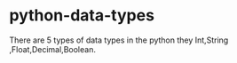 # python-data-types
There are 5 types of data types in the python they Int,String ,Float,Decimal,Boolean.
